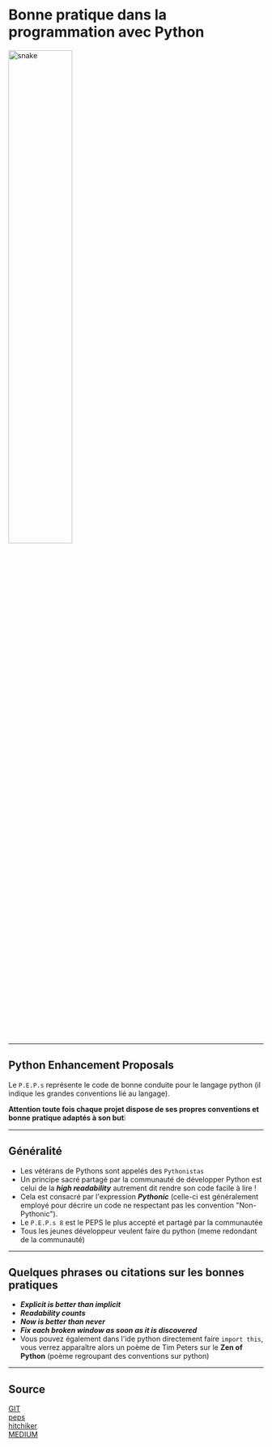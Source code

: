 # Bonne pratique dans la programmation avec Python

<img src="./../../Assets/Python.png" alt="snake" width="50%" height="50%" /> 

---

## Python Enhancement Proposals

Le ```P.E.P.s``` représente le code de bonne conduite pour le langage python (il indique les grandes conventions lié au langage).

**Attention toute fois chaque projet dispose de ses propres conventions et bonne pratique adaptés à son but**❕

---

## Généralité

- Les vétérans de Pythons sont appelés des ```Pythonistas```
- Un principe sacré partagé par la communauté de développer Python est celui de la _**high readability**_ autrement dit rendre son code facile à lire !
- Cela est consacré par l'expression _**Pythonic**_ (celle-ci est généralement employé pour décrire un code ne respectant pas les convention "Non-Pythonic").
- Le ```P.E.P.s 8``` est le PEPS le plus accepté et partagé par la communautée
- Tous les jeunes développeur veulent faire du python (meme redondant de la communauté)

---

## Quelques phrases ou citations sur les bonnes pratiques

- _**Explicit is better than implicit**_
- _**Readability counts**_
- _**Now is better than never**_
- _**Fix each broken window as soon as it is discovered**_
- Vous pouvez également dans l'ide python directement faire ```import this```, vous verrez apparaître alors un poème de Tim Peters sur le **Zen of Python** (poème regroupant des conventions sur python)

---

## 


## Source

[GIT](https://gist.github.com/sloria/7001839)  
[peps](https://peps.python.org/#)  
[hitchiker](https://docs.python-guide.org/writing/style/)  
[MEDIUM](https://towardsdatascience.com/a-guide-to-python-good-practices-90598529da35)  